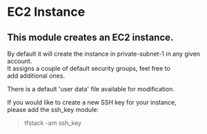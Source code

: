 # EC2 Instance

## This module creates an EC2 instance. 
By default it will create the instance in private-subnet-1 in any given account.   
It assigns a couple of default security groups, feel free to   
add additional ones.   

There is a default 'user data' file available for modification.   
   
If you would like to create a new SSH key for your instance,   
please add the ssh_key module:   
   
> tfstack -am ssh_key   
   
